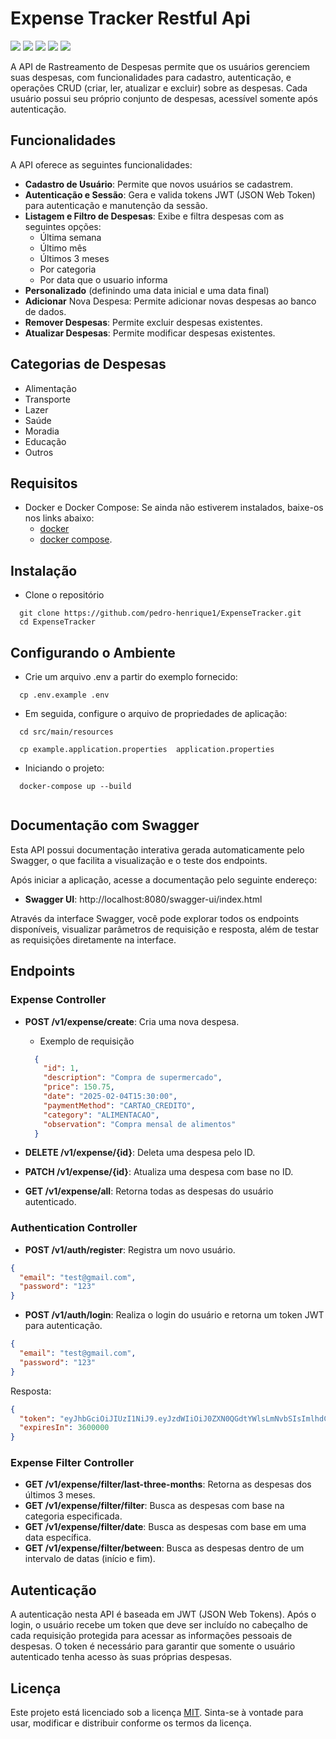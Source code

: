 # Expense Tracker Restful Api


[JAVA_BADGE]:https://img.shields.io/badge/java-%23ED8B00.svg?style=for-the-badge&logo=openjdk&logoColor=white
[SPRING_BADGE]: https://img.shields.io/badge/spring-%236DB33F.svg?style=for-the-badge&logo=spring&logoColor=white
[Docker]:https://img.shields.io/badge/Docker-2CA5E0?style=for-the-badge&logo=docker&logoColor=white
[sql]:https://img.shields.io/badge/MySQL-005C84?style=for-the-badge&logo=mysql&logoColor=white
[swagger]:https://img.shields.io/badge/Swagger-85EA2D?style=for-the-badge&logo=Swagger&logoColor=white

![][JAVA_BADGE]
![][SPRING_BADGE]
![][Docker]
![][sql]
![][swagger]

A API de Rastreamento de Despesas permite que os usuários gerenciem suas despesas, com funcionalidades para cadastro,
autenticação, e operações CRUD (criar, ler, atualizar e excluir) sobre as despesas. Cada usuário possui seu próprio
conjunto de despesas, acessível somente após autenticação.

## Funcionalidades

A API oferece as seguintes funcionalidades:

* **Cadastro de Usuário**: Permite que novos usuários se cadastrem.
* **Autenticação e Sessão**: Gera e valida tokens JWT (JSON Web Token) para autenticação e manutenção da sessão.
* **Listagem e Filtro de Despesas**: Exibe e filtra despesas com as seguintes opções:
    * Última semana
    * Último mês
    * Últimos 3 meses
    * Por categoria
    * Por data que o usuario informa
* **Personalizado** (definindo uma data inicial e uma data final)
* **Adicionar** Nova Despesa: Permite adicionar novas despesas ao banco de dados.
* **Remover Despesas**: Permite excluir despesas existentes.
* **Atualizar Despesas**: Permite modificar despesas existentes.

## Categorias de Despesas

* Alimentação
* Transporte
* Lazer
* Saúde
* Moradia
* Educação
* Outros

## Requisitos

- Docker e Docker Compose: Se ainda não estiverem instalados, baixe-os nos links abaixo:
    - [docker](https://docs.docker.com/get-started/get-docker/)
    - [docker compose](https://www.digitalocean.com/community/tutorials/how-to-install-and-use-docker-compose-on-ubuntu-20-04).

## Instalação

- Clone o repositório

```git
  git clone https://github.com/pedro-henrique1/ExpenseTracker.git
  cd ExpenseTracker
```

## Configurando o Ambiente

- Crie um arquivo .env a partir do exemplo fornecido:

```
  cp .env.example .env
```

- Em seguida, configure o arquivo de propriedades de aplicação:


```
  cd src/main/resources
  
  cp example.application.properties  application.properties
```

- Iniciando o projeto:

```
  docker-compose up --build
  
```

## Documentação com Swagger

Esta API possui documentação interativa gerada automaticamente pelo Swagger, o que facilita a visualização e o teste dos
endpoints.

Após iniciar a aplicação, acesse a documentação pelo seguinte endereço:

* **Swagger UI**: http://localhost:8080/swagger-ui/index.html

Através da interface Swagger, você pode explorar todos os endpoints disponíveis, visualizar parâmetros de requisição e
resposta, além de testar as requisições diretamente na interface.

## Endpoints

### Expense Controller

* **POST /v1/expense/create**: Cria uma nova despesa.
    * Exemplo de requisição
  ```json
    {
      "id": 1,
      "description": "Compra de supermercado",
      "price": 150.75,
      "date": "2025-02-04T15:30:00",  
      "paymentMethod": "CARTAO_CREDITO",
      "category": "ALIMENTACAO",
      "observation": "Compra mensal de alimentos"
    }
    ```



* **DELETE /v1/expense/{id}**: Deleta uma despesa pelo ID.
* **PATCH /v1/expense/{id}**: Atualiza uma despesa com base no ID.
* **GET /v1/expense/all**: Retorna todas as despesas do usuário autenticado.

### Authentication Controller

* **POST /v1/auth/register**: Registra um novo usuário.

``` json
{
  "email": "test@gmail.com",
  "password": "123"
}
```

* **POST /v1/auth/login**: Realiza o login do usuário e retorna um token JWT para autenticação.

``` json
{
  "email": "test@gmail.com",
  "password": "123"
}
```

Resposta:

``` json
{  
  "token": "eyJhbGciOiJIUzI1NiJ9.eyJzdWIiOiJ0ZXN0QGdtYWlsLmNvbSIsImlhdCI6MTczODcwMzAzMywiZXhwIjoxNzM4NzA2NjMzfQ.uExj9HpKIRwlVJdRjeGMw8UA4suHmOah-X0hZnfjEZc",
  "expiresIn": 3600000
}
```

### Expense Filter Controller

* **GET /v1/expense/filter/last-three-months**: Retorna as despesas dos últimos 3 meses.
* **GET /v1/expense/filter/filter**: Busca as despesas com base na categoria especificada.
* **GET /v1/expense/filter/date**: Busca as despesas com base em uma data específica.
* **GET /v1/expense/filter/between**: Busca as despesas dentro de um intervalo de datas (início e fim).

## Autenticação

A autenticação nesta API é baseada em JWT (JSON Web Tokens). Após o login, o usuário recebe um token que deve ser
incluído no cabeçalho de cada requisição protegida para acessar as informações pessoais de despesas. O token é
necessário para garantir que somente o usuário autenticado tenha acesso às suas próprias despesas.

## Licença

Este projeto está licenciado sob a licença [MIT](LICENSE). Sinta-se à vontade para usar, modificar e distribuir conforme
os termos da licença.









